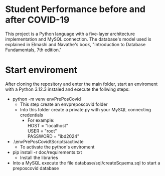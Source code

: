 # Student Performance before and after COVID-19
This project is a Python language with a five-layer architecture implementation and MySQL connection. The database's model used is explained in Elmashi and Navathe's book, "Introduction to Database Fundamentals, 7th edition."

# Start enviroment
After cloning the repository and enter the main folder, start an enviroment with a Python 3.12.3 instaled and execute the follwing steps:
- python -m venv envPrePosCovid
  - This step create an envpreposcovid folder
  - Into this folder create a private.py with your MySQL connecting credentials
    - For example: <br>
      HOST = "localhost" <br>
      USER = "root" <br>
      PASSWORD = "ibd2024" <br>
- .\envPrePosCovid\Scripts\activate
	- To activate the python's enviroment
- pip install -r doc/requirements.txt
  - Install the libraries
- Into a MySQL execute the file database/sql/createSquema.sql to start a preposcovid database